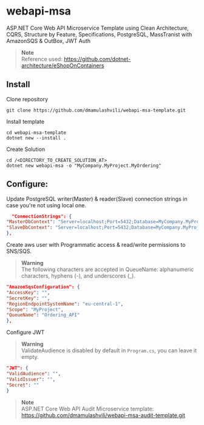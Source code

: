 # webapi-msa

ASP.NET Core Web API Microservice Template using Clean Architecture, CQRS, Structure by Feature, Specifications,
PostgreSQL, MassTranist with AmazonSQS & OutBox, JWT Auth
> **Note**  
> Reference used: <https://github.com/dotnet-architecture/eShopOnContainers>

## Install

Clone repository

```console
git clone https://github.com/dmamulashvili/webapi-msa-template.git
```

Install template

```console
cd webapi-msa-template
dotnet new --install .
```

Create Solution

```console
cd /<DIRECTORY_TO_CREATE_SOLUTION_AT>
dotnet new webapi-msa -o "MyCompany.MyProject.MyOrdering"
```

## Configure:

Update PostgreSQL writer(Master) & reader(Slave) connection strings in case you're not using local one.

```json
  "ConnectionStrings": {
"MasterDbContext": "Server=localhost;Port=5432;Database=MyCompany.MyProject.MyOrderingDb;User Id=postgres;password=postgres",
"SlaveDbContext": "Server=localhost;Port=5432;Database=MyCompany.MyProject.MyOrderingDb;User Id=postgres;password=postgres;"
},
```

Create aws user with Programmatic access & read/write permissions to SNS/SQS.
> **Warning**  
> The following characters are accepted in QueueName: alphanumeric characters, hyphens (-), and underscores (_).

```json
"AmazonSqsConfiguration": {
"AccessKey": "",
"SecretKey": "",
"RegionEndpointSystemName": "eu-central-1",
"Scope": "MyProject",
"QueueName": "Ordering_API"
},
```

Configure JWT
> **Warning**  
> ValidateAudience is disabled by default in `Program.cs`, you can leave it empty.

```json
"JWT": {
"ValidAudience": "",
"ValidIssuer": "",
"Secret": ""
}
```

> **Note**   
> ASP.NET Core Web API Audit Microservice template: <https://github.com/dmamulashvili/webapi-msa-audit-template.git> 

